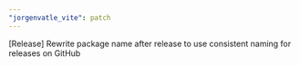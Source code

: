 ```yaml
---
"jorgenvatle_vite": patch
---
```


[Release] Rewrite package name after release to use consistent naming for releases on GitHub
